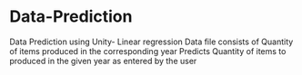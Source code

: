 # Data-Prediction
Data Prediction using Unity- Linear regression
Data file consists of Quantity of items produced in the corresponding year
Predicts Quantity of items to produced in the given year as entered by the user
